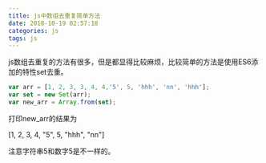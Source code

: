 ```yaml
---
title: js中数组去重复简单方法
date: 2018-10-19 02:57:18
categories: js
tags: js
---
```


js数组去重复的方法有很多，但是都显得比较麻烦，比较简单的方法是使用ES6添加的特性set去重。

```js
var arr = [1, 2, 3, 3, 4, 4,'5', 5, 'hhh', 'nn', 'hhh'];
var set = new Set(arr);
var new_arr = Array.from(set);
```

打印new_arr的结果为

[1, 2, 3, 4, "5", 5, "hhh", "nn"]

注意字符串5和数字5是不一样的。
